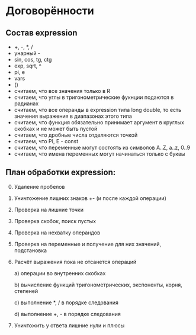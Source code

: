 # Договорённости

## Состав expression
- +, -, *, /
- унарный -
- sin, cos, tg, ctg
- exp, sqrt, ^
- pi, e
- vars
- ()
- считаем, что все значения только в R
- считаем, что углы в тригонометрические фукнции подаются в радианах
- считаем, что все операнды в expression типа long double, то есть значения выражения в диапазонах этого типа
- считаем, что функция обязательно принимает аргумент в круглых скобках и не может быть пустой
- считаем, что дробные числа отделяются точкой
- считаем, что PI, E - const
- считаем, что переменные могут состоять из символов A..Z, a..z, 0..9
- считаем, что имена переменных могут начинаться только с буквы

## План обработки expression:
0. Удаление пробелов
1. Уничтожение лишних знаков +- (и после каждой операции)
2. Проверка на лишние точки
3. Проверка скобок, поиск пустых
4. Проверка на нехватку операндов
5. Проверка на переменные и получение для них значений, подстановка
6. Расчёт выражения пока не отсанется операций

   a) операции во внутренних скобках
   
   b) вычисление функций тригонометрических, экспоненты, корня, степеней
   
   c) выполнение *, / в порядке следования
   
   d) выполнение +, - в порядке следования
7. Уничтожить у ответа лишние нули и плюсы
